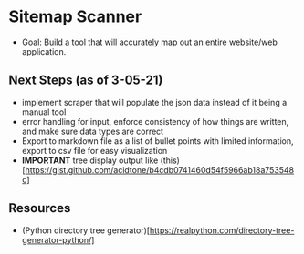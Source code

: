 # Sitemap Scanner
* Goal: Build a tool that will accurately map out an entire website/web application.


## Next Steps (as of 3-05-21)
* implement scraper that will populate the json data instead of it being a manual tool
* error handling for input, enforce consistency of how things are written, and make sure data types are correct
* Export to markdown file as a list of bullet points with limited information, export to csv file for easy visualization
* **IMPORTANT** tree display output like (this)[https://gist.github.com/acidtone/b4cdb0741460d54f5966ab18a753548c]

## Resources
* (Python directory tree generator)[https://realpython.com/directory-tree-generator-python/]
